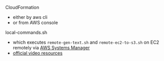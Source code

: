CloudFormation
 - either by aws cli
 - or from AWS console

local-commands.sh
  - which executes `remote-gen-text.sh` and `remote-ec2-to-s3.sh` on EC2 remotely via [AWS Systems Manager](https://docs.aws.amazon.com/systems-manager/latest/userguide/what-is-systems-manager.html)
  - [official video resources](https://www.youtube.com/watch?v=zwS8lssaY_k&list=PLhr1KZpdzukeH5jKyYi55ef9tEWAllypB)